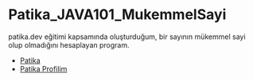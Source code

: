 # Patika_JAVA101_MukemmelSayi
patika.dev eğitimi kapsamında oluşturduğum, bir sayının mükemmel sayi olup olmadığını hesaplayan program.

- [Patika](https://app.patika.dev/)
- [Patika Profilim](https://app.patika.dev/aytac)
